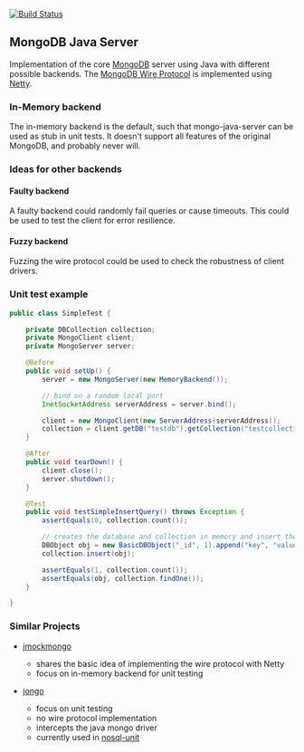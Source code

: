 [![Build Status](https://travis-ci.org/bwaldvogel/mongo-java-server.png?branch=master)](https://travis-ci.org/bwaldvogel/mongo-java-server)

## MongoDB Java Server ##

Implementation of the core [MongoDB][mongodb] server using Java with different
possible backends. The [MongoDB Wire Protocol][wire-protocol] is implemented
using [Netty][netty].

### In-Memory backend ###

The in-memory backend is the default, such that mongo-java-server can be used
as stub in unit tests. It doesn't support all features of the original MongoDB,
and probably never will.

### Ideas for other backends ###

#### Faulty backend ####

A faulty backend could randomly fail queries or cause timeouts. This could be
used to test the client for error resilience.

#### Fuzzy backend ####

Fuzzing the wire protocol could be used to check the robustness of client
drivers.

### Unit test example ###

```java
public class SimpleTest {

	private DBCollection collection;
	private MongoClient client;
	private MongoServer server;

	@Before
	public void setUp() {
		server = new MongoServer(new MemoryBackend());

		// bind on a random local port
		InetSocketAddress serverAddress = server.bind();

		client = new MongoClient(new ServerAddress(serverAddress));
		collection = client.getDB("testdb").getCollection("testcollection");
	}

	@After
	public void tearDown() {
		client.close();
		server.shutdown();
	}

	@Test
	public void testSimpleInsertQuery() throws Exception {
		assertEquals(0, collection.count());

		// creates the database and collection in memory and insert the object
		DBObject obj = new BasicDBObject("_id", 1).append("key", "value");
		collection.insert(obj);

		assertEquals(1, collection.count());
		assertEquals(obj, collection.findOne());
	}

}
```

### Similar Projects ###

* [jmockmongo][jmockmongo]
	* shares the basic idea of implementing the wire protocol with Netty
	* focus on in-memory backend for unit testing

* [jongo][jongo]
	* focus on unit testing
	* no wire protocol implementation
	* intercepts the java mongo driver
	* currently used in [nosql-unit][nosql-unit]

[mongodb]: http://www.mongodb.org/
[wire-protocol]: http://www.mongodb.org/display/DOCS/Mongo+Wire+Protocol
[netty]: https://netty.io/
[jmockmongo]: https://github.com/thiloplanz/jmockmongo/
[jongo]: https://github.com/foursquare/fongo/
[nosql-unit]: https://github.com/lordofthejars/nosql-unit/
